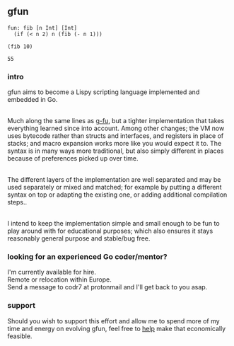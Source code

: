 ## gfun

```
fun: fib [n Int] [Int]
  (if (< n 2) n (fib (- n 1)))

(fib 10)

55
```

### intro
gfun aims to become a Lispy scripting language implemented and embedded in Go.<br/><br/>

Much along the same lines as [g-fu](https://github.com/codr7/g-fu), but a tighter implementation that takes everything learned since into account. Among other changes; the VM now uses bytecode rather than structs and interfaces, and registers in place of stacks; and macro expansion works more like you would expect it to. The syntax is in many ways more traditional, but also simply different in places because of preferences picked up over time.<br/><br/>

The different layers of the implementation are well separated and may be used separately or mixed and matched; for example by putting a different syntax on top or adapting the existing one, or adding additional compilation steps..<br/><br/>

I intend to keep the implementation simple and small enough to be fun to play around with for educational purposes; which also ensures it stays reasonably general purpose and stable/bug free.

### looking for an experienced Go coder/mentor?
I'm currently available for hire.<br/>
Remote or relocation within Europe.<br/>
Send a message to codr7 at protonmail and I'll get back to you asap.

### support
Should you wish to support this effort and allow me to spend more of my time and energy on evolving gfun, feel free to [help](https://liberapay.com/andreas7/donate) make that economically feasible.